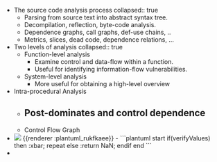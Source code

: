- The source code analysis process
  collapsed:: true
	- Parsing from source text into abstract syntax tree.
	- Decompilation, reflection, byte-code analysis.
	- Dependence graphs, call graphs, def-use chains, ..
	- Metrics, slices, dead code, dependence relations, ...
- Two levels of analysis
  collapsed:: true
	- Function-level analysis
		- Examine control and data-flow within a function.
		- Useful for identifying information-flow vulnerabilities.
	- System-level analysis
		- More useful for obtaining a high-level overview
- Intra-procedural Analysis
	- Post-dominates and control dependence
		-
	- Control Flow Graph
- <img src="https://www.plantuml.com/plantuml/png/Kr0eBaaiAk7AJDCeIotAJAiCIymfJItML2Z9ICtZigf8IYoovahDAKvLuB8gIYqfBSfJy4lq0mhbfMIcWKWk0000" />
  {{renderer :plantuml_rukfkaee}}
	- ```plantuml 
	  start
	  if(verifyValues) then
	  :xbar;
	  repeat
	  else 
	  :return NaN;
	  endif
	  end
	  ```
-